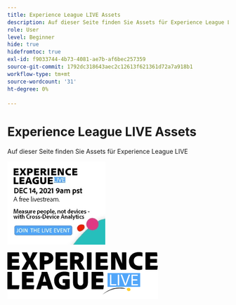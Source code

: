 ```yaml
---
title: Experience League LIVE Assets
description: Auf dieser Seite finden Sie Assets für Experience League LIVE
role: User
level: Beginner
hide: true
hidefromtoc: true
exl-id: f9033744-4b73-4081-ae7b-af6bec257359
source-git-commit: 1792dc318643aec2c12613f621361d72a7a918b1
workflow-type: tm+mt
source-wordcount: '31'
ht-degree: 0%

---
```


# Experience League LIVE Assets

Auf dieser Seite finden Sie Assets für Experience League LIVE

![Episode 6 Sidebar Image](assets/exl-live-ep6-sidebar.jpg)

![Experience League Live-Logo](assets/exl-live-logo.png)
